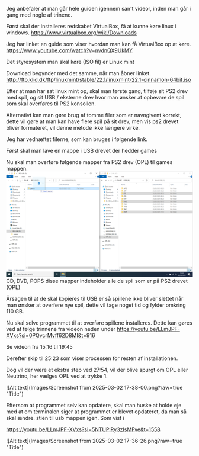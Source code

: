 
Jeg anbefaler at man går hele guiden igennem samt videor, inden man går i gang med nogle af trinene. 

Først skal der installeres redskabet VirtualBox, få at kunne køre linux i windows. 
https://www.virtualbox.org/wiki/Downloads

Jeg har linket en guide som viser hvordan man kan få VirtualBox op at køre. 
https://www.youtube.com/watch?v=nvdnQX9UkMY


Det styresystem man skal køre (ISO fil) er Linux mint 

Download begynder med det samme, når man åbner linket. 
http://ftp.klid.dk/ftp/linuxmint/stable/22.1/linuxmint-22.1-cinnamon-64bit.iso



Efter at man har sat linux mint op, skal man første gang, tilføje sit PS2 drev med spil, og sit USB  / eksterne drev hvor man ønsker at opbevare de spil som skal overføres til PS2 konsollen. 

Alternativt kan man gøre brug af tomme filer som er navngivent korrekt, dette vil gøre at man kan have flere spil på sit drev, men vis ps2 drevet bliver formateret, vil denne metode ikke længere virke. 

Jeg har vedhæftet filerne, som kan bruges i følgende link. 




Først skal man lave en mappe i USB drevet der hedder games


Nu skal man overføre følgende mapper fra PS2 drev (OPL) til games mappen. 
![Alt text](Images/Untitled.png?raw=true "Title")
CD, DVD, POPS disse mapper indeholder alle de spil som er på PS2 drevet (OPL)



Årsagen til at de skal kopieres til USB er så spillene ikke bliver slettet når man ønsker at overføre nye spil, dette vil tage noget tid og fylder omkring 110 GB. 


Nu skal selve programmet til at overføre spillene installeres. Dette kan gøres ved at følge trinnene fra videon neden under 
https://youtu.be/LLmJPF-XVxs?si=0PQvcrMvff62D8MI&t=916

Se videon fra 15:16 til 19:45 

Derefter skip til 25:23 som viser processen for resten af installationen. 









Dog vil der være et ekstra step ved 27:54, vil der blive spurgt om OPL eller Neutrino, her vælges OPL ved at trykke 1. 

![Alt text](Images/Screenshot from 2025-03-02 17-38-00.png?raw=true "Title")

Eftersom at programmet selv kan opdatere, skal man huske at holde øje med at om terminalen siger at programmet er blevet opdateret, da man så skal ændre. stien til usb mappen igen. Som vist i 

https://youtu.be/LLmJPF-XVxs?si=5NTUPiRy3zIsMFve&t=1558

![Alt text](Images/Screenshot from 2025-03-02 17-36-26.png?raw=true "Title")
